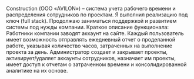 Construction (ООО «AVILON») – система учета рабочего времени и распределения сотрудников по проектам. Я выполнил реализацию под ключ (full stack). Продолжаю заниматься поддержкой и развитием системы под нужды компании. Краткое описание функционала: Работники компании заводят аккаунт на сайте. Каждый пользователь имеет возможность отправлять ежедневный отчет о проделанной работе, указывая количество часов, затраченных на выполнение проекта за день. Администратор создает и закрывает проекты, активирует/удаляет аккаунты сотрудников, назначает им проекты, имеет доступ к отчетам о затраченном времени и консолидированной аналитике на их основе.
